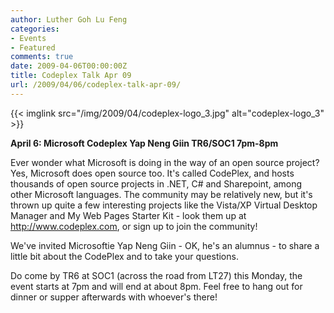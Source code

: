 ```yaml
---
author: Luther Goh Lu Feng
categories:
- Events
- Featured
comments: true
date: 2009-04-06T00:00:00Z
title: Codeplex Talk Apr 09
url: /2009/04/06/codeplex-talk-apr-09/
---
```


{{< imglink src="/img/2009/04/codeplex-logo_3.jpg" alt="codeplex-logo_3" >}}

<strong>April 6:
Microsoft Codeplex
Yap Neng Giin
TR6/SOC1
7pm-8pm</strong>

Ever wonder what Microsoft is doing in the way of an open source project? Yes, Microsoft does open source too. It's called CodePlex, and hosts thousands of open source projects in .NET, C# and Sharepoint, among other Microsoft languages. The community may be relatively new, but it's thrown up quite a few interesting projects like the Vista/XP Virtual Desktop Manager and My Web Pages Starter Kit - look them up at <a href="http://www.codeplex.com">http://www.codeplex.com</a>, or sign up to join the community!

We've invited Microsoftie Yap Neng Giin - OK, he's an alumnus - to share a little bit about the CodePlex and to take your questions.

Do come by TR6 at SOC1 (across the road from LT27) this Monday, the event starts at 7pm and will end at about 8pm. Feel free to hang out for dinner or supper afterwards with whoever's there!

